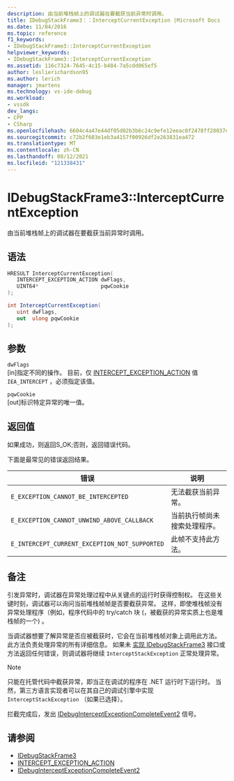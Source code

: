 ```yaml
---
description: 由当前堆栈帧上的调试器在要截获当前异常时调用。
title: IDebugStackFrame3：：InterceptCurrentException |Microsoft Docs
ms.date: 11/04/2016
ms.topic: reference
f1_keywords:
- IDebugStackFrame3::InterceptCurrentException
helpviewer_keywords:
- IDebugStackFrame3::InterceptCurrentException
ms.assetid: 116c7324-7645-4c15-b484-7a5cdd065ef5
author: leslierichardson95
ms.author: lerich
manager: jmartens
ms.technology: vs-ide-debug
ms.workload:
- vssdk
dev_langs:
- CPP
- CSharp
ms.openlocfilehash: 6604c4a47e44df05d02b3b6c24c9efe12eeac0f2478ff28037e9bdb3c2a2e18a
ms.sourcegitcommit: c72b2f603e1eb3a4157f00926df2e263831ea472
ms.translationtype: MT
ms.contentlocale: zh-CN
ms.lasthandoff: 08/12/2021
ms.locfileid: "121338431"
---
```

# <a name="idebugstackframe3interceptcurrentexception"></a>IDebugStackFrame3::InterceptCurrentException
由当前堆栈帧上的调试器在要截获当前异常时调用。

## <a name="syntax"></a>语法

```cpp
HRESULT InterceptCurrentException(
   INTERCEPT_EXCEPTION_ACTION dwFlags,
   UINT64*                    pqwCookie
);
```

```csharp
int InterceptCurrentException(
   uint dwFlags,
   out  ulong pqwCookie
);
```

## <a name="parameters"></a>参数
`dwFlags`\
[in]指定不同的操作。 目前，仅 [INTERCEPT_EXCEPTION_ACTION](../../../extensibility/debugger/reference/intercept-exception-action.md) 值 `IEA_INTERCEPT` ，必须指定该值。

`pqwCookie`\
[out]标识特定异常的唯一值。

## <a name="return-value"></a>返回值
 如果成功，则返回S_OK;否则，返回错误代码。

 下面是最常见的错误返回结果。

|错误|说明|
|-----------|-----------------|
|`E_EXCEPTION_CANNOT_BE_INTERCEPTED`|无法截获当前异常。|
|`E_EXCEPTION_CANNOT_UNWIND_ABOVE_CALLBACK`|当前执行帧尚未搜索处理程序。|
|`E_INTERCEPT_CURRENT_EXCEPTION_NOT_SUPPORTED`|此帧不支持此方法。|

## <a name="remarks"></a>备注
 引发异常时，调试器在异常处理过程中从关键点的运行时获得控制权。 在这些关键时刻，调试器可以询问当前堆栈帧帧是否要截获异常。 这样，即使堆栈帧没有异常处理程序（例如，程序代码中的 try/catch 块 (，被截获的异常实质上也是堆栈帧的一个) 。

 当调试器想要了解异常是否应被截获时，它会在当前堆栈帧对象上调用此方法。 此方法负责处理异常的所有详细信息。 如果未 [实现 IDebugStackFrame3](../../../extensibility/debugger/reference/idebugstackframe3.md) 接口或方法返回任何错误，则调试器将继续 `InterceptStackException` 正常处理异常。

> [!NOTE]
> 只能在托管代码中截获异常，即当正在调试的程序在 .NET 运行时下运行时。 当然，第三方语言实现者可以在其自己的调试引擎中实现 `InterceptStackException` （如果已选择）。

 拦截完成后，发出 [IDebugInterceptExceptionCompleteEvent2](../../../extensibility/debugger/reference/idebuginterceptexceptioncompleteevent2.md) 信号。

## <a name="see-also"></a>请参阅
- [IDebugStackFrame3](../../../extensibility/debugger/reference/idebugstackframe3.md)
- [INTERCEPT_EXCEPTION_ACTION](../../../extensibility/debugger/reference/intercept-exception-action.md)
- [IDebugInterceptExceptionCompleteEvent2](../../../extensibility/debugger/reference/idebuginterceptexceptioncompleteevent2.md)
